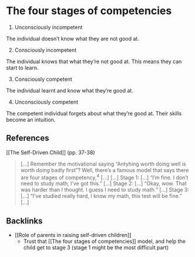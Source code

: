 # The four stages of competencies
1. Unconsciously incompetent

The individual doesn’t know what they are not good at.

2. Consciously incompetent

The individual knows that what they’re not good at. This means they can start to learn.

3. Consciously competent

The individual learnt and know what they’re good at.

4. Unconsciously competent

The competent individual forgets about what they’re good at. Their skills become an intuition.

## References
[[The Self-Driven Child]] (pp. 37-38)
> […] Remember the motivational saying “Antyhing worth doing well is worth doing badly first”? Well, there’s a famous model that says there are four stages of competency,<sup>4</sup> […]
> […]
> Stage 1: […] “I’m fine. I don’t need to study math, I’ve got this.” [...]
> Stage 2: […] “Okay, wow. That was harder than I thought. I guess I need to study math.” […]
> Stage 3: […] “I’ve studied really hard, I know my math, this test will be fine.” […]

## Backlinks
* [[Role of parents in raising self-driven children]]
	* Trust that [[The four stages of competencies]] model, and help the child get to stage 3 (stage 1 might be the most difficult part)

<!-- #evergreen -->

<!-- {BearID:882B5804-D5DA-4176-AB0D-60BDA56961F4-41464-00005674D87A2101} -->
